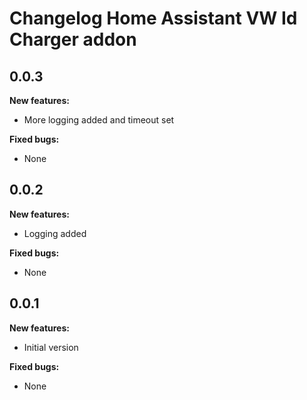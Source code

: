 # Changelog Home Assistant VW Id Charger addon

## 0.0.3

**New features:**

- More logging added and timeout set

**Fixed bugs:**

- None

## 0.0.2

**New features:**

- Logging added

**Fixed bugs:**

- None

## 0.0.1

**New features:**

- Initial version

**Fixed bugs:**

- None
